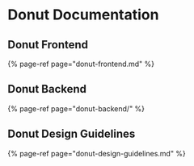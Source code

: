# Donut Documentation

## Donut Frontend

{% page-ref page="donut-frontend.md" %}

## Donut Backend

{% page-ref page="donut-backend/" %}

## Donut Design Guidelines

{% page-ref page="donut-design-guidelines.md" %}





